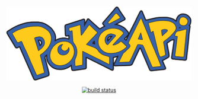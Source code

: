 <br/>

<div align="center">
	<img height="200" src="https://raw.githubusercontent.com/Light820/pokeapi-media/refs/heads/main/logo/pokeapi.svg?token=GHSAT0AAAAAACYIPMPYHPO5PQHASFYXAMP6ZX5RMOQ">

[![build status](https://img.shields.io/circleci/project/github/PokeAPI/pokeapi/master.svg)](https://circleci.com/gh/PokeAPI/pokeapi)

<br/>

</div>
